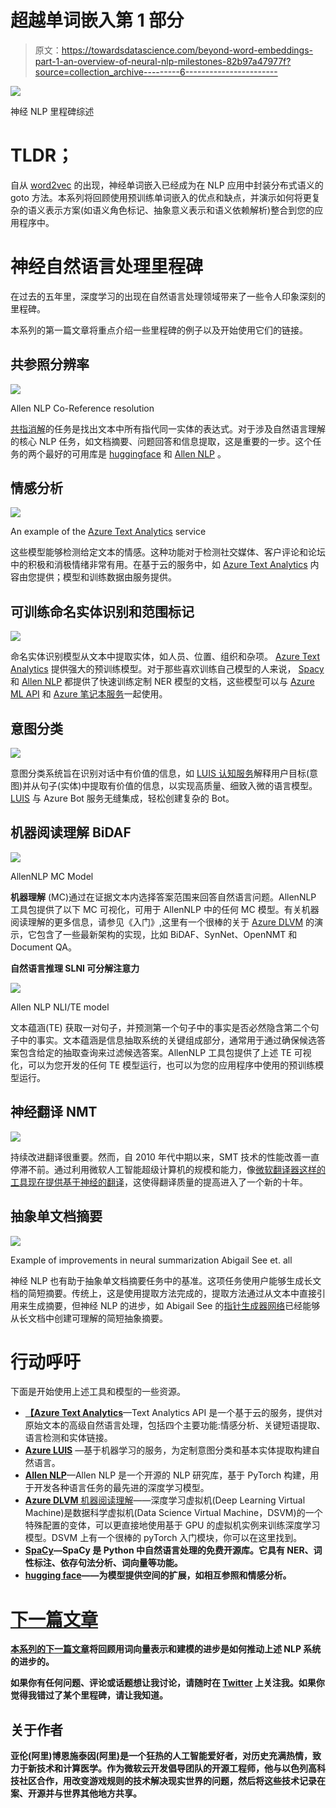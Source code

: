 # 超越单词嵌入第 1 部分

> 原文：<https://towardsdatascience.com/beyond-word-embeddings-part-1-an-overview-of-neural-nlp-milestones-82b97a47977f?source=collection_archive---------6----------------------->

![](img/5e37704c3c99c4e2d0a2bcbd9a98e3d8.png)

神经 NLP 里程碑综述

# TLDR；

自从 [word2vec](https://en.wikipedia.org/wiki/Word2vec) 的出现，神经单词嵌入已经成为在 NLP 应用中封装分布式语义的 goto 方法。本系列将回顾使用预训练单词嵌入的优点和缺点，并演示如何将更复杂的语义表示方案(如语义角色标记、抽象意义表示和语义依赖解析)整合到您的应用程序中。

# **神经自然语言处理里程碑**

在过去的五年里，深度学习的出现在自然语言处理领域带来了一些令人印象深刻的里程碑。

本系列的第一篇文章将重点介绍一些里程碑的例子以及开始使用它们的链接。

## 共参照分辨率

![](img/68d15fa5ffa672fbda5b0e2902dbc82e.png)

Allen NLP Co-Reference resolution

[共指消解](http://demo.allennlp.org/coreference-resolution)的任务是找出文本中所有指代同一实体的表达式。对于涉及自然语言理解的核心 NLP 任务，如文档摘要、问题回答和信息提取，这是重要的一步。这个任务的两个最好的可用库是 [huggingface](https://huggingface.co/coref/) 和 [Allen NLP](http://demo.allennlp.org/coreference-resolution) 。

## **情感分析**

![](img/b01ca9e0554c3bfd9c68375578a8c650.png)

An example of the [Azure Text Analytics](https://azure.microsoft.com/en-us/services/cognitive-services/text-analytics/?WT.mc_id=blog-medium-abornst) service

这些模型能够检测给定文本的情感。这种功能对于检测社交媒体、客户评论和论坛中的积极和消极情绪非常有用。在基于云的服务中，如 [Azure Text Analytics](https://azure.microsoft.com/en-us/services/cognitive-services/text-analytics/?WT.mc_id=blog-medium-abornst) 内容由您提供；模型和训练数据由服务提供。

## 可训练命名实体识别和范围标记

![](img/045e70de7ed11ac6e6f42e638e4319b5.png)

命名实体识别模型从文本中提取实体，如人员、位置、组织和杂项。 [Azure Text Analytics](https://azure.microsoft.com/en-us/services/cognitive-services/text-analytics/?WT.mc_id=blog-medium-abornst) 提供强大的预训练模型。对于那些喜欢训练自己模型的人来说， [Spacy](https://spacy.io/usage/training#section-ner) 和 [Allen NLP](http://demo.allennlp.org/named-entity-recognition) 都提供了快速训练定制 NER 模型的文档，这些模型可以与 [Azure ML API](https://docs.microsoft.com/azure/machine-learning/service/overview-what-is-azure-ml?WT.mc_id=blog-medium-abornst) 和 [Azure 笔记本服务](https://notebooks.azure.com/?WT.mc_id=blog-medium-abornst)一起使用。

## 意图分类

![](img/d8ab1281d15bc40a0bdbd9584c9cbcfc.png)

意图分类系统旨在识别对话中有价值的信息，如 [LUIS 认知服务](https://docs.microsoft.com/azure/cognitive-services/luis/what-is-luis?WT.mc_id=blog-medium-abornst)解释用户目标(意图)并从句子(实体)中提取有价值的信息，以实现高质量、细致入微的语言模型。 [LUIS](https://docs.microsoft.com/azure/cognitive-services/luis/what-is-luis?WT.mc_id=blog-medium-abornst) 与 Azure Bot 服务无缝集成，轻松创建复杂的 Bot。

## **机器阅读理解 BiDAF**

![](img/ac0a31982a76074c6efcd3eed71e7054.png)

AllenNLP MC Model

**机器理解** (MC)通过在证据文本内选择答案范围来回答自然语言问题。AllenNLP 工具包提供了以下 MC 可视化，可用于 AllenNLP 中的任何 MC 模型。有关机器阅读理解的更多信息，请参见《入门》,这里有一个很棒的关于 [Azure DLVM](https://blogs.technet.microsoft.com/machinelearning/2018/04/25/transfer-learning-for-text-using-deep-learning-virtual-machine-dlvm/) 的演示，它包含了一些最新架构的实现，比如 BiDAF、SynNet、OpenNMT 和 Document QA。

**自然语言推理 SLNI 可分解注意力**

![](img/9da1d77523e7193c2f8904f6cdb1654b.png)

Allen NLP NLI/TE model

文本蕴涵(TE) 获取一对句子，并预测第一个句子中的事实是否必然隐含第二个句子中的事实。文本蕴涵是信息抽取系统的关键组成部分，通常用于通过确保候选答案包含给定的抽取查询来过滤候选答案。AllenNLP 工具包提供了上述 TE 可视化，可以为您开发的任何 TE 模型运行，也可以为您的应用程序中使用的预训练模型运行。

## **神经翻译 NMT**

![](img/459c713d73606fb600bc98971fef3beb.png)

持续改进翻译很重要。然而，自 2010 年代中期以来，SMT 技术的性能改善一直停滞不前。通过利用微软人工智能超级计算机的规模和能力，像[微软翻译器这样的工具现在提供基于神经的翻译](https://blogs.technet.microsoft.com/machinelearning/2018/04/25/transfer-learning-for-text-using-deep-learning-virtual-machine-dlvm/?WT.mc_id=blog-medium-abornst)，这使得翻译质量的提高进入了一个新的十年。

## 抽象单文档摘要

![](img/29d44cccedbfe97f55748f3b66b995bf.png)

Example of improvements in neural summarization Abigail See et. all

神经 NLP 也有助于抽象单文档摘要任务中的基准。这项任务使用户能够生成长文档的简短摘要。传统上，这是使用提取方法完成的，提取方法通过从文本中直接引用来生成摘要，但神经 NLP 的进步，如 Abigail See 的[指针生成器网络](https://github.com/mjc92/GetToThePoint)已经能够从长文档中创建可理解的简短抽象摘要。

# 行动呼吁

下面是开始使用上述工具和模型的一些资源。

*   [**【Azure Text Analytics**](https://azure.microsoft.com/en-us/services/cognitive-services/text-analytics/?WT.mc_id=blog-medium-abornst)—Text Analytics API 是一个基于云的服务，提供对原始文本的高级自然语言处理，包括四个主要功能:情感分析、关键短语提取、语言检测和实体链接。
*   [**Azure LUIS**](https://docs.microsoft.com/azure/cognitive-services/luis/what-is-luis?WT.mc_id=blog-medium-abornst) —基于机器学习的服务，为定制意图分类和基本实体提取构建自然语言。
*   [**Allen NLP**](https://allennlp.org/)—Allen NLP 是一个开源的 NLP 研究库，基于 PyTorch 构建，用于开发各种语言任务的最先进的深度学习模型。
*   [**Azure DLVM** 机器阅读理解](https://blogs.technet.microsoft.com/machinelearning/2018/04/25/transfer-learning-for-text-using-deep-learning-virtual-machine-dlvm/?WT.mc_id=blog-medium-abornst)——深度学习虚拟机(Deep Learning Virtual Machine)是数据科学虚拟机(Data Science Virtual Machine，DSVM)的一个特殊配置的变体，可以更直接地使用基于 GPU 的虚拟机实例来训练深度学习模型。DSVM 上有一个很棒的 pyTorch 入门模块，你可以在这里找到。
*   [**SpaCy**](https://spacy.io/)**—SpaCy 是 Python 中自然语言处理的免费开源库。它具有 NER、词性标注、依存句法分析、词向量等功能。**
*   **[**hugging face**](https://github.com/huggingface)——为模型提供空间的扩展，如相互参照和情感分析。**

# **[下一篇文章](https://medium.com/@aribornstein/beyond-word-embeddings-part-2-word-vectors-nlp-modeling-from-bow-to-bert-4ebd4711d0ec)**

**[本系列的下一篇文章](https://medium.com/@aribornstein/beyond-word-embeddings-part-2-word-vectors-nlp-modeling-from-bow-to-bert-4ebd4711d0ec)将回顾用词向量表示和建模的进步是如何推动上述 NLP 系统的进步的。**

**如果你有任何问题、评论或话题想让我讨论，请随时在 [Twitter](https://twitter.com/pythiccoder) 上关注我。如果你觉得我错过了某个里程碑，请让我知道。**

## ****关于作者****

**亚伦(阿里)博恩施泰因(阿里)是一个狂热的人工智能爱好者，对历史充满热情，致力于新技术和计算医学。作为微软云开发倡导团队的开源工程师，他与以色列高科技社区合作，用改变游戏规则的技术解决现实世界的问题，然后将这些技术记录在案、开源并与世界其他地方共享。**